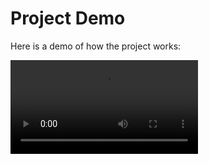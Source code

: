 # Project Demo

Here is a demo of how the project works:

<video src="./Sneak_Peek.mp4" controls="controls" style="max-width: 100%; height: auto;">
</video>
